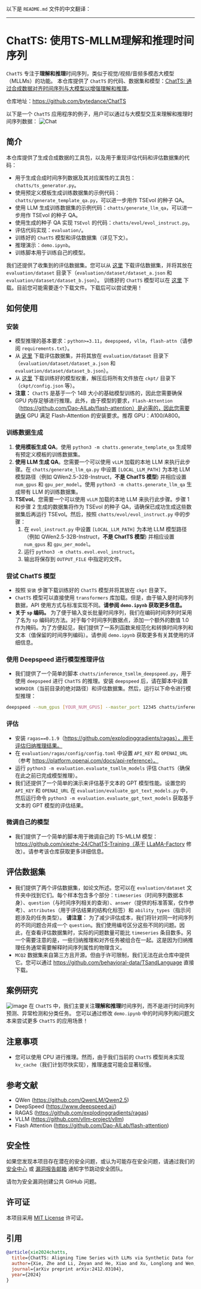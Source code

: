 以下是 `README.md` 文件的中文翻译：

---

# ChatTS: 使用TS-MLLM理解和推理时间序列

`ChatTS` 专注于**理解和推理**时间序列，类似于视觉/视频/音频多模态大模型（MLLMs）的功能。
本仓库提供了 `ChatTS` 的代码、数据集和模型：[ChatTS: 通过合成数据对齐时间序列与大模型以增强理解和推理](https://arxiv.org/pdf/2412.03104)。

仓库地址：https://github.com/bytedance/ChatTS

以下是一个 `ChatTS` 应用程序的例子，用户可以通过与大模型交互来理解和推理时间序列数据：
![Chat](figures/chat_example.png)

## 简介
本仓库提供了生成合成数据的工具包，以及用于重现评估代码和评估数据集的代码：
- 用于生成合成时间序列数据及其对应属性的工具包：`chatts/ts_generator.py`。
- 使用预定义模板生成训练数据集的示例代码：`chatts/generate_template_qa.py`，可以进一步用作 TSEvol 的种子 QA。
- 使用 LLM 生成训练数据集的示例代码：`chatts/generate_llm_qa`，可以进一步用作 TSEvol 的种子 QA。
- 使用生成的种子 QA 实现 `TSEvol` 的代码：`chatts/evol/evol_instruct.py`。
- 评估代码实现：`evaluation/`。
- 训练好的 `ChatTS` 模型和评估数据集（详见下文）。
- 推理演示：`demo.ipynb`。
- 训练脚本用于训练自己的模型。

我们还提供了收集到的评估数据集。您可以从 [这里](https://doi.org/10.5281/zenodo.14349206) 下载评估数据集，并将其放在 `evaluation/dataset` 目录下（`evaluation/dataset/dataset_a.json` 和 `evaluation/dataset/dataset_b.json`）。
训练好的 `ChatTS` 模型可以在 [这里](https://cloud.tsinghua.edu.cn/d/c23644020adc4d0fbc0a/) 下载。目前您可能需要逐个下载文件。下载后可以尝试使用！

## 如何使用
### 安装
- 模型推理的基本要求：`python>=3.11`，`deepspeed`，`vllm`，`flash-attn`（请参阅 `requirements.txt`）。
- 从 [这里](https://doi.org/10.5281/zenodo.14349206) 下载评估数据集，并将其放在 `evaluation/dataset` 目录下（`evaluation/dataset/dataset_a.json` 和 `evaluation/dataset/dataset_b.json`）。
- 从 [这里](https://cloud.tsinghua.edu.cn/d/c23644020adc4d0fbc0a/) 下载训练好的模型权重，解压后将所有文件放在 `ckpt/` 目录下（`ckpt/config.json` 等）。
- **注意：** `ChatTS` 是基于一个 14B 大小的基础模型训练的，因此您需要确保 GPU 内存足够进行推理。此外，由于模型的要求，`Flash-Attention`（https://github.com/Dao-AILab/flash-attention）是必需的，因此您需要确保 GPU 满足 Flash-Attention 的安装要求。推荐 GPU：A100/A800。

### 训练数据生成
1. **使用模板生成 QA**。使用 `python3 -m chatts.generate_template_qa` 生成带有预定义模板的训练数据集。
2. **使用 LLM 生成 QA**。您需要一个可以使用 `vLLM` 加载的本地 LLM 来执行此步骤。在 `chatts/generate_llm_qa.py` 中设置 `[LOCAL_LLM_PATH]` 为本地 LLM 模型路径（例如 QWen2.5-32B-Instruct，**不是 ChatTS 模型**) 并相应设置 `num_gpus` 和 `gpu_per_model`。使用 `python3 -m chatts.generate_llm_qa` 生成带有 LLM 的训练数据集。
3. **TSEvol**。您需要一个可以使用 `vLLM` 加载的本地 LLM 来执行此步骤。步骤 1 和步骤 2 生成的数据集将作为 TSEvol 的种子 QA，请确保已成功生成这些数据集后再运行 TSEvol。然后，按照 `chatts/evol/evol_instruct.py` 中的步骤：
    1. 在 `evol_instruct.py` 中设置 `[LOCAL_LLM_PATH]` 为本地 LLM 模型路径（例如 QWen2.5-32B-Instruct，**不是 ChatTS 模型**) 并相应设置 `num_gpus` 和 `gpu_per_model`。
    2. 运行 `python3 -m chatts.evol.evol_instruct`。
    3. 输出将保存到 `OUTPUT_FILE` 中指定的文件。

### 尝试 ChatTS 模型
- 按照 `安装` 步骤下载训练好的 `ChatTS` 模型并将其放在 `ckpt` 目录下。
- `ChatTS` 模型可以直接使用 `transformers` 库加载。但是，由于输入是时间序列数据，API 使用方式与标准实现不同。**请参阅 `demo.ipynb` 获取更多信息。**
- **关于 `sp` 编码。** 为了便于输入变长批量时间序列，我们在编码时间序列时采用了名为 `sp` 编码的方法。对于每个时间序列数据点，添加一个额外的数值 1.0 作为掩码。为了方便起见，我们提供了一系列函数来规范化和转换时间序列和文本（值保留的时间序列编码）。请参阅 `demo.ipynb` 获取更多有关其使用的详细信息。

### 使用 Deepspeed 进行模型推理评估
- 我们提供了一个简单的脚本 `chatts/inference_tsmllm_deepspeed.py`，用于使用 `deepspeed` 进行 `ChatTS` 的推理。安装 `deepspeed` 后，请在脚本中设置 `WORKDIR`（当前目录的绝对路径）和评估数据集。然后，运行以下命令进行模型推理：
```sh
deepspeed --num_gpus [YOUR_NUM_GPUS] --master_port 12345 chatts/inference_tsmllm_deepspeed.py
```

### 评估
- 安装 `ragas==0.1.9`（https://github.com/explodinggradients/ragas），用于评估归纳推理结果。
- 在 `evaluation/ragas/config/config.toml` 中设置 `API_KEY` 和 `OPENAI_URL`（参考 https://platform.openai.com/docs/api-reference）。
- 运行 `python3 -m evaluation.evaluate_tsmllm_models` 评估 `ChatTS`（确保在此之前已完成模型推理）。
- 我们还提供了一个简单的演示来评估基于文本的 GPT 模型性能。设置您的 `API_KEY` 和 `OPENAI_URL` 在 `evaluation/evaluate_gpt_text_models.py` 中，然后运行命令 `python3 -m evaluation.evaluate_gpt_text_models` 获取基于文本的 GPT 模型的评估结果。

### 微调自己的模型
- 我们提供了一个简单的脚本用于微调自己的 TS-MLLM 模型：https://github.com/xiezhe-24/ChatTS-Training（基于 [LLaMA-Factory](https://github.com/hiyouga/LLaMA-Factory) 修改）。请参考该仓库获取更多详细信息。

## 评估数据集
- 我们提供了两个评估数据集，如论文所述。您可以在 `evaluation/dataset` 文件夹中找到它们。每个样本包含多个部分：`timeseries`（时间序列数据本身）、`question`（与时间序列相关的查询）、`answer`（提供的标准答案，仅作参考）、`attributes`（用于评估结果的结构化标签）和 `ability_types`（指示问题涉及的任务类型）。
**请注意：** 为了减少评估成本，我们将针对同一时间序列的不同问题合并成一个 `question`。我们使用编号区分这些不同的问题。因此，在查看评估数据集时，实际的问题数量可能比 `timeseries` 条目数多。另一个需要注意的是，一些归纳推理和对齐任务被组合在一起。这是因为归纳推理任务通常需要解释时间序列属性的物理含义。
- `MCQ2` 数据集来自第三方且开源。但由于许可限制，我们无法在此仓库中提供它。您可以通过 https://github.com/behavioral-data/TSandLanguage 直接下载。

## 案例研究
![image](figures/case_studies.png)
在 `ChatTS` 中，我们主要关注**理解和推理**时间序列，而不是进行时间序列预测、异常检测和分类任务。
您可以通过修改 `demo.ipynb` 中的时间序列和问题文本来尝试更多 `ChatTS` 的应用场景！

## 注意事项
- 您可以使用 CPU 进行推理。然而，由于我们当前的 `ChatTS` 模型尚未实现 `kv_cache`（我们计划尽快实现），推理速度可能会显著较慢。

## 参考文献
- QWen (https://github.com/QwenLM/Qwen2.5)
- DeepSpeed (https://www.deepspeed.ai/)
- RAGAS (https://github.com/explodinggradients/ragas)
- VLLM (https://github.com/vllm-project/vllm)
- Flash Attention (https://github.com/Dao-AILab/flash-attention)

## 安全性
如果您发现本项目存在潜在的安全问题，或认为可能存在安全问题，请通过我们的 [安全中心](https://security.bytedance.com/src) 或 [漏洞报告邮箱](sec@bytedance.com) 通知字节跳动安全团队。

请勿为安全漏洞创建公共 GitHub 问题。

## 许可证
本项目采用 [MIT License](LICENSE) 许可证。

## 引用
```bibtex
@article{xie2024chatts,
  title={ChatTS: Aligning Time Series with LLMs via Synthetic Data for Enhanced Understanding and Reasoning},
  author={Xie, Zhe and Li, Zeyan and He, Xiao and Xu, Longlong and Wen, Xidao and Zhang, Tieying and Chen, Jianjun and Shi, Rui and Pei, Dan},
  journal={arXiv preprint arXiv:2412.03104},
  year={2024}
}
```